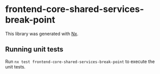 # frontend-core-shared-services-break-point

This library was generated with [Nx](https://nx.dev).

## Running unit tests

Run `nx test frontend-core-shared-services-break-point` to execute the unit tests.
